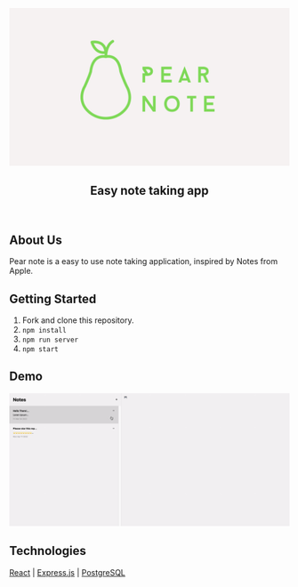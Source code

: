 ![](/client/assets/pear_note-page.png) 

<h2 align="center">Easy note taking app</h2>

<br>

## About Us
Pear note is a easy to use note taking application, inspired by Notes from Apple.

## Getting Started

1. Fork and clone this repository.
2. ```npm install```
3. ```npm run server```
4. ```npm start```

## Demo  
![](/client/assets/pear-note-demo.gif) 

## Technologies
[React](https://reactjs.org/) | [Express.js](https://expressjs.com/) | [PostgreSQL](https://www.postgresql.org/)
